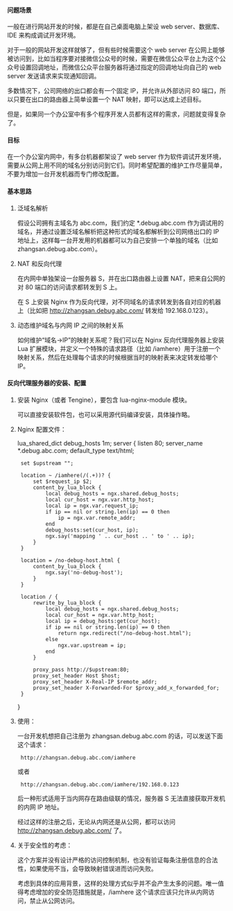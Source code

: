 #### 问题场景

一般在进行网站开发的时候，都是在自己桌面电脑上架设 web server、数据库、IDE 来构成调试开发环境。

对于一般的网站开发这样就够了，但有些时候需要这个 web server 在公网上能够被访问到，比如当程序要对接微信公众号的时候，需要在微信公众平台上为这个公众号设置回调地址，而微信公众平台服务器将通过指定的回调地址向自己的 web server 发送请求来实现通知回调。

多数情况下，公司网络的出口都会有一个固定 IP，并允许从外部访问 80 端口，所以只要在出口的路由器上简单设置一个 NAT 映射，即可以达成上述目标。

但是，如果同一个办公室中有多个程序开发人员都有这样的需求，问题就变得复杂了。

#### 目标

在一个办公室内网中，有多台机器都架设了 web server 作为软件调试开发环境，需要从公网上用不同的域名分别访问到它们。同时希望配置的维护工作尽量简单，不要为增加一台开发机器而专门修改配置。

#### 基本思路

1. 泛域名解析

	假设公司拥有主域名为 abc.com，我们约定 *.debug.abc.com 作为调试用的域名，并通过设置泛域名解析把这种形式的域名都解析到公司网络出口的 IP 地址上，这样每一台开发用的机器都可以为自己安排一个单独的域名（比如 zhangsan.debug.abc.com）。

2. NAT 和反向代理

	在内网中单独架设一台服务器 S，并在出口路由器上设置 NAT，把来自公网的对 80 端口的访问请求都转发到 S 上。

	在 S 上安装 Nginx 作为反向代理，对不同域名的请求转发到各自对应的机器上（比如把 http://zhangsan.debug.abc.com/ 转发给 192.168.0.123）。

3. 动态维护域名与内网 IP 之间的映射关系

	如何维护“域名→IP”的映射关系呢？我们可以在 Nginx 反向代理服务器上安装 Lua 扩展模块，并定义一个特殊的请求路径（比如 /iamhere）用于注册一个映射关系，然后在处理每个请求的时候根据当时的映射表来决定转发给哪个  IP。

#### 反向代理服务器的安装、配置

1. 安装 Nginx（或者 Tengine），要包含 lua-nginx-module 模块。

	可以直接安装软件包，也可以采用源代码编译安装，具体操作略。

2. Nginx 配置文件：


	lua_shared_dict debug_hosts 1m;
	server {
		listen			80;
		server_name		*.debug.abc.com;
		default_type	text/html;

		set $upstream "";

		location ~ /iamhere(/(.+))? {
			set $request_ip $2;
			content_by_lua_block {
				local debug_hosts = ngx.shared.debug_hosts;
				local cur_host = ngx.var.http_host;
				local ip = ngx.var.request_ip;
				if ip == nil or string.len(ip) == 0 then
					ip = ngx.var.remote_addr;
				end
				debug_hosts:set(cur_host, ip);
				ngx.say('mapping ' .. cur_host .. ' to ' .. ip);
			}
		}

		location = /no-debug-host.html {
			content_by_lua_block {
				ngx.say('no-debug-host');
			}
		}

		location / {
			rewrite_by_lua_block {
				local debug_hosts = ngx.shared.debug_hosts;
				local cur_host = ngx.var.http_host;
				local ip = debug_hosts:get(cur_host);
				if ip == nil or string.len(ip) == 0 then
					return ngx.redirect("/no-debug-host.html");
				else
					ngx.var.upstream = ip;
				end
			}

			proxy_pass http://$upstream:80;
			proxy_set_header Host $host;
			proxy_set_header X-Real-IP $remote_addr;
			proxy_set_header X-Forwarded-For $proxy_add_x_forwarded_for;
		}
	}

3. 使用：

	一台开发机想把自己注册为 zhangsan.debug.abc.com 的话，可以发送下面这个请求：

		http://zhangsan.debug.abc.com/iamhere

	或者

		http://zhangsan.debug.abc.com/iamhere/192.168.0.123

	后一种形式适用于当内网存在路由级联的情况，服务器 S 无法直接获取开发机的内网 IP 地址。

	经过这样的注册之后，无论从内网还是从公网，都可以访问 http://zhangsan.debug.abc.com/ 了。

4. 关于安全性的考虑：

	这个方案并没有设计严格的访问控制机制，也没有验证每条注册信息的合法性，如果使用不当，会导致映射错误进而访问失败。

	考虑到具体的应用背景，这样的处理方式似乎并不会产生太多的问题。唯一值得考虑增加的安全防范措施就是，/iamhere 这个请求应该只允许从内网访问，禁止从公网访问。
